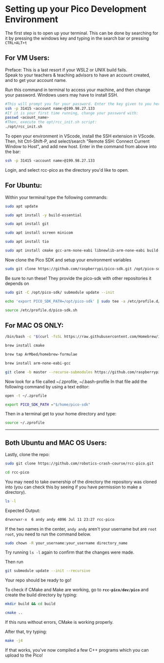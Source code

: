 # **Setting up your Pico Development Environment**

The first step is to open up your terminal. This can be done by searching for it by pressing the windows key and typing in the search bar or pressing `CTRL+ALT+t`

## For VM Users:  
Preface: This is a last resort if your WSL2 or UNIX build fails.  
Speak to your teachers & teaching advisors to have an account created, and to get your account name.

Run this command in terminal to access your machine, and then change your password. Windows users may have to install SSH.  
```bash
#This will prompt you for your password. Enter the key given to you here.
ssh -p 31415 <account name>@199.98.27.133
#If it is your first time running, change your password with:
passwd <acount_name>
#Then, execute the opt/rcc_init.sh script:
./opt/rcc_init.sh
```
To open your environment in VScode, install the SSH extension in VScode.
Then, hit Ctrl-Shift-P, and select/search "Remote SSH: Connect Current Window to Host", and add new host.
Enter in the command from above into the bar: 
```bash
ssh -p 31415 <account name>@199.98.27.133
```
Login, and select rcc-pico as the directory you'd like to open.  

## For Ubuntu:
Within your terminal type the following commands:
```bash
sudo apt update

sudo apt install -y build-essential

sudo apt install git

sudo apt install screen minicom

sudo apt install tio

sudo apt install cmake gcc-arm-none-eabi libnewlib-arm-none-eabi build-essential libstdc++-arm-none-eabi-newlib

```
Now clone the Pico SDK and setup your environment variables

```bash
sudo git clone https://github.com/raspberrypi/pico-sdk.git /opt/pico-sdk
```


Be sure to run these! They provide the pico-sdk with other repositories it depends on
```bash
sudo git -C /opt/pico-sdk/ submodule update --init

echo 'export PICO_SDK_PATH=/opt/pico-sdk' | sudo tee -a /etc/profile.d/pico-sdk.sh

source /etc/profile.d/pico-sdk.sh
```
## For MAC OS **ONLY**:
```bash
/bin/bash -c "$(curl -fsSL https://raw.githubusercontent.com/Homebrew/install/HEAD/install.sh)"

brew install cmake

brew tap ArMbed/homebrew-formulae

brew install arm-none-eabi-gcc

git clone -b master --recurse-submodules https://github.com/raspberrypi/pico-sdk.git
```
Now look for a file called ~/.zprofile, ~/.bash-profile
In that file add the following command by using a text editor:

```bash
open -t ~/.zprofile

export PICO_SDK_PATH ="$/home/pico-sdk"
```

Then in a terminal get to your home directory and type:

```bash
source ~/.zprofile
```
---

## Both Ubuntu and MAC OS Users:
Lastly, clone the repo:

```bash
sudo git clone https://github.com/robotics-crash-course/rcc-pico.git

cd rcc-pico
```
You may need to take ownership of the directory the repository was cloned into (you can check this by seeing if you have permission to make a directory).

```bash
ls -l
```

Expected Output:
```bash
drwxrwxr-x  6 andy andy 4096 Jul 11 23:27 rcc-pico
```
If the two names in the center, `andy andy` aren't your username but are `root root`, you need to run the command below.


```bash
sudo chown -R your_username:your_username directory_name
```

Try running `ls -l` again to confirm that the changes were made.

Then run
```bash
git submodule update --init --recursive
```

Your repo should be ready to go!

To check if CMake and Make are working, go to **`rcc-pico/dev/pico`** and create the build directory by typing:

```bash
mkdir build && cd build

cmake ..
```
If this runs without errors, CMake is working properly.

After that, try typing:
```bash
make -j4
```

If that works, you've now compiled a few C++ programs which you can upload to the Pico!
